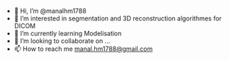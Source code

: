 - 👋 Hi, I’m @manalhm1788
- 👀 I’m interested in segmentation and 3D reconstruction algorithmes for DICOM
- 🌱 I’m currently learning Modelisation
- 💞️ I’m looking to collaborate on ...
- 📫 How to reach me manal.hm1788@gmail.com

<!---
manalhm1788/manalhm1788 is a ✨ special ✨ repository because its `README.md` (this file) appears on your GitHub profile.
You can click the Preview link to take a look at your changes.
--->
